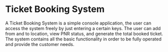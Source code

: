# Ticket Booking System

A Ticket Booking System is a simple console application, the user can access the system freely by just entering a certain keys. The user can add from and to location, view PNR status, and generate the total booked ticket. The system contains all the basic functionality in order to be fully operated and provide the customer needs.